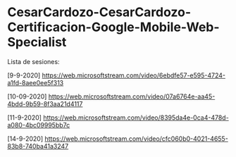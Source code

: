 # CesarCardozo-CesarCardozo-Certificacion-Google-Mobile-Web-Specialist
Lista de sesiones:

[9-9-2020]		https://web.microsoftstream.com/video/6ebdfe57-e595-4724-a1fd-8aee0ee5f313

[10-09-2020]	https://web.microsoftstream.com/video/07a6764e-aa45-4bdd-9b59-8f3aa21d4117

[11-9-2020]		https://web.microsoftstream.com/video/8395da4e-0ca4-478d-a080-4bc09995bb7c

[14-9-2020]		https://web.microsoftstream.com/video/cfc060b0-4021-4655-83b8-740ba41a3247

